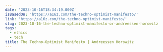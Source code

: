 ```yaml
---
date: '2023-10-16T18:34:19.000Z'
isBasedOn: 'https://a16z.com/the-techno-optimist-manifesto/'
link: 'https://a16z.com/the-techno-optimist-manifesto/'
slug: 2023-10-16-the-techno-optimist-manifesto-or-andreessen-horowitz
tags:
  - ethics
  - tech
title: The Techno-Optimist Manifesto | Andreessen Horowitz
---
```


